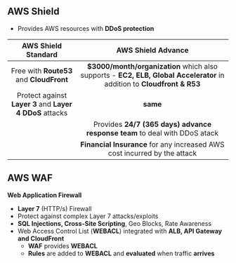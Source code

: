 ## AWS Shield
- Provides AWS resources with **DDoS protection**



|AWS Shield Standard| AWS Shield Advance|
| :---: | :---: |
|Free with **Route53** and **CloudFront** | **$3000/month/organization** which also supports - **EC2, ELB, Global Accelerator** in addition to **Cloudfront & R53**|
|Protect against **Layer 3** and **Layer 4** **DDoS** attacks| **same**  |
|| Provides **24/7 (365 days)** **advance response team** to deal with DDoS atack|
|| **Financial Insurance** for any increased AWS cost incurred by the attack |


## AWS WAF
**Web Application Firewall**

- **Layer 7** (HTTP/s) Firewall
- Protect against complex Layer 7 attacks/exploits
- **SQL Injections, Cross-Site Scripting**, Geo Blocks, Rate Awareness
- Web Access Control List (**WEBACL**) integrated with **ALB, API Gateway and CloudFront**
    - **WAF** provides **WEBACL** 
    - **Rules** are added to **WEBACL** and **evaluated** when traffic **arrives**